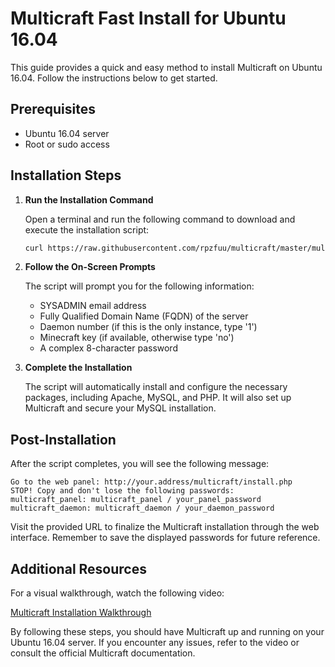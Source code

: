 # Multicraft Fast Install for Ubuntu 16.04

This guide provides a quick and easy method to install Multicraft on Ubuntu 16.04. Follow the instructions below to get started.

## Prerequisites

- Ubuntu 16.04 server
- Root or sudo access

## Installation Steps

1. **Run the Installation Command**

   Open a terminal and run the following command to download and execute the installation script:

   ```sh
   curl https://raw.githubusercontent.com/rpzfuu/multicraft/master/multicraftserver.sh > multicraftserver.sh && bash ./multicraftserver.sh
   ```

2. **Follow the On-Screen Prompts**

   The script will prompt you for the following information:

   - SYSADMIN email address
   - Fully Qualified Domain Name (FQDN) of the server
   - Daemon number (if this is the only instance, type '1')
   - Minecraft key (if available, otherwise type 'no')
   - A complex 8-character password

3. **Complete the Installation**

   The script will automatically install and configure the necessary packages, including Apache, MySQL, and PHP. It will also set up Multicraft and secure your MySQL installation.

## Post-Installation

After the script completes, you will see the following message:

```
Go to the web panel: http://your.address/multicraft/install.php
STOP! Copy and don't lose the following passwords:
multicraft_panel: multicraft_panel / your_panel_password
multicraft_daemon: multicraft_daemon / your_daemon_password
```

Visit the provided URL to finalize the Multicraft installation through the web interface. Remember to save the displayed passwords for future reference.

## Additional Resources

For a visual walkthrough, watch the following video:

[Multicraft Installation Walkthrough](https://youtu.be/ohv8QXDd8Do)

By following these steps, you should have Multicraft up and running on your Ubuntu 16.04 server. If you encounter any issues, refer to the video or consult the official Multicraft documentation.
